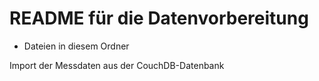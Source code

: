 # README für die Datenvorbereitung

- Dateien in diesem Ordner

Import der Messdaten aus der CouchDB-Datenbank
